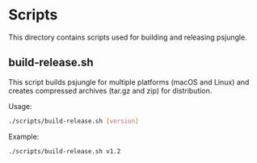 # Scripts

This directory contains scripts used for building and releasing psjungle.

## build-release.sh

This script builds psjungle for multiple platforms (macOS and Linux) and creates compressed archives (tar.gz and zip) for distribution.

Usage:
```bash
./scripts/build-release.sh [version]
```

Example:
```bash
./scripts/build-release.sh v1.2
```